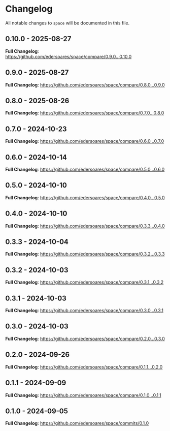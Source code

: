 # Changelog

All notable changes to `space` will be documented in this file.

## 0.10.0 - 2025-08-27

**Full Changelog**: https://github.com/edersoares/space/compare/0.9.0...0.10.0

## 0.9.0 - 2025-08-27

**Full Changelog**: https://github.com/edersoares/space/compare/0.8.0...0.9.0

## 0.8.0 - 2025-08-26

**Full Changelog**: https://github.com/edersoares/space/compare/0.7.0...0.8.0

## 0.7.0 - 2024-10-23

**Full Changelog**: https://github.com/edersoares/space/compare/0.6.0...0.7.0

## 0.6.0 - 2024-10-14

**Full Changelog**: https://github.com/edersoares/space/compare/0.5.0...0.6.0

## 0.5.0 - 2024-10-10

**Full Changelog**: https://github.com/edersoares/space/compare/0.4.0...0.5.0

## 0.4.0 - 2024-10-10

**Full Changelog**: https://github.com/edersoares/space/compare/0.3.3...0.4.0

## 0.3.3 - 2024-10-04

**Full Changelog**: https://github.com/edersoares/space/compare/0.3.2...0.3.3

## 0.3.2 - 2024-10-03

**Full Changelog**: https://github.com/edersoares/space/compare/0.3.1...0.3.2

## 0.3.1 - 2024-10-03

**Full Changelog**: https://github.com/edersoares/space/compare/0.3.0...0.3.1

## 0.3.0 - 2024-10-03

**Full Changelog**: https://github.com/edersoares/space/compare/0.2.0...0.3.0

## 0.2.0 - 2024-09-26

**Full Changelog**: https://github.com/edersoares/space/compare/0.1.1...0.2.0

## 0.1.1 - 2024-09-09

**Full Changelog**: https://github.com/edersoares/space/compare/0.1.0...0.1.1

## 0.1.0 - 2024-09-05

**Full Changelog**: https://github.com/edersoares/space/commits/0.1.0

